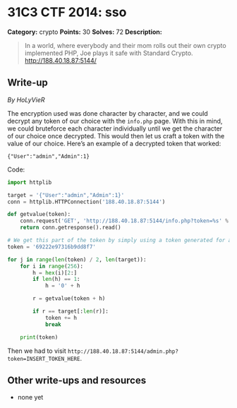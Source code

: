 # 31C3 CTF 2014: sso

**Category:** crypto
**Points:** 30
**Solves:** 72
**Description:**

> In a world, where everybody and their mom rolls out their own crypto implemented PHP, Joe plays it safe with Standard Crypto.
> http://188.40.18.87:5144/

## Write-up

_By HoLyVieR_

The encryption used was done character by character, and we could decrypt any token of our choice with the `info.php` page. With this in mind, we could bruteforce each character individually until we get the character of our choice once decrypted. This would then let us craft a token with the value of our choice. Here’s an example of a decrypted token that worked:

```
{"User":"admin","Admin":1}
```

Code:

```python
import httplib

target = '{"User":"admin","Admin":1}'
conn = httplib.HTTPConnection('188.40.18.87:5144')

def getvalue(token):
	conn.request('GET', 'http://188.40.18.87:5144/info.php?token=%s' % (token), '')
	return conn.getresponse().read()

# We get this part of the token by simply using a token generated for any user
token = '69222e97316b9dd8f7'

for j in range(len(token) / 2, len(target)):
	for i in range(256):
		h = hex(i)[2:]
		if len(h) == 1:
			h = '0' + h

		r = getvalue(token + h)

		if r == target[:len(r)]:
			token += h
			break

	print(token)
```

Then we had to visit `http://188.40.18.87:5144/admin.php?token=INSERT_TOKEN_HERE`.

## Other write-ups and resources

* none yet
